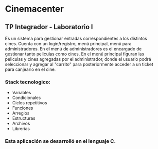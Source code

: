 # Cinemacenter

## TP Integrador - Laboratorio I 
Es un sistema para gestionar entradas correspondientes a los distintos cines. 
Cuenta con un login/registro, menú principal, menú para administradores. 
En el menú de administradores es el encargado de gestionar tanto peliculas como cines. 
En el menú principal figuran las peliculas y cines agregadas por el administrador, donde el usuario podrá seleccionar y agregar al "carrito" para posteriormente acceder a un ticket para canjearlo en el cine. 

### Stack tecnologico:

- Variables
- Condicionales
- Ciclos repetitivos
- Funciones
- Arreglos
- Estructuras
- Archivos
- Librerias

### Esta aplicación se desarrolló en el lenguaje C. 
